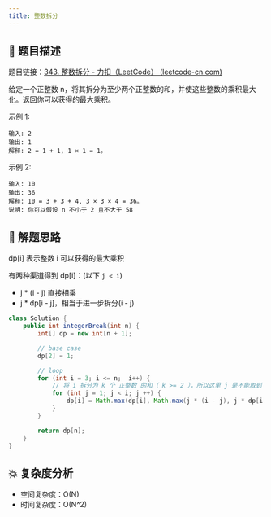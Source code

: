 ```yaml
---
title: 整数拆分
---
```


## 📃 题目描述

题目链接：[343. 整数拆分 - 力扣（LeetCode） (leetcode-cn.com)](https://leetcode-cn.com/problems/integer-break/)

给定一个正整数 n，将其拆分为至少两个正整数的和，并使这些整数的乘积最大化。返回你可以获得的最大乘积。

示例 1:

```
输入: 2
输出: 1
解释: 2 = 1 + 1, 1 × 1 = 1。
```

示例 2:

```
输入: 10
输出: 36
解释: 10 = 3 + 3 + 4, 3 × 3 × 4 = 36。
说明: 你可以假设 n 不小于 2 且不大于 58
```

## 🔔 解题思路

dp[i] 表示整数 i 可以获得的最大乘积

有两种渠道得到 dp[i]：(以下 `j < i`)

- j * (i - j) 直接相乘
- j * dp[i - j]，相当于进一步拆分(i - j)


```java
class Solution {
    public int integerBreak(int n) {
        int[] dp = new int[n + 1];

        // base case
        dp[2] = 1;

        // loop
        for (int i = 3; i <= n;  i++) {
            // 将 i 拆分为 k 个 正整数 的和（ k >= 2 ），所以这里 j 是不能取到 i 值得
            for (int j = 1; j < i; j ++) {
                dp[i] = Math.max(dp[i], Math.max(j * (i - j), j * dp[i - j]));
            }
        }

        return dp[n];
    }
}
```

## 💥 复杂度分析

- 空间复杂度：O(N)
- 时间复杂度：O(N^2)
